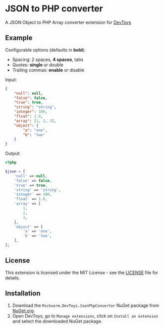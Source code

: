 # JSON to PHP converter

A JSON Object to PHP Array converter extension for [DevToys](https://devtoys.app/)

## Example

Configurable options (defaults in **bold**):
* Spacing: 2 spaces, **4 spaces**, tabs
* Quotes: **single** or double
* Trailing commas: **enable** or disable

Input:

```json
{
    "null": null,
    "false": false,
    "true": true,
    "string": "string",
    "integer": 100,
    "float": 1.0,
    "array": [1, 2, 3],
    "object": {
        "a": "one",
        "b": "two"
    }
}
```

Output:
```php
<?php

$json = [
    'null' => null,
    'false' => false,
    'true' => true,
    'string' => 'string',
    'integer' => 100,
    'float' => 1.0,
    'array' => [
        1,
        2,
        3,
    ],
    'object' => [
        'a' => 'one',
        'b' => 'two',
    ],
];
```

## License

This extension is licensed under the MIT License - see the [LICENSE](https://github.com/mickverm/DevToys.JsonPhpConverter/blob/main/LICENSE) file for details.

## Installation

1. Download the `Mickverm.DevToys.JsonPhpConverter` NuGet package from [NuGet.org](https://www.nuget.org/packages/Mickverm.DevToys.JsonPhpConverter/).
2. Open DevToys, go to `Manage extensions`, click on `Install an extension` and select the downloaded NuGet package.
